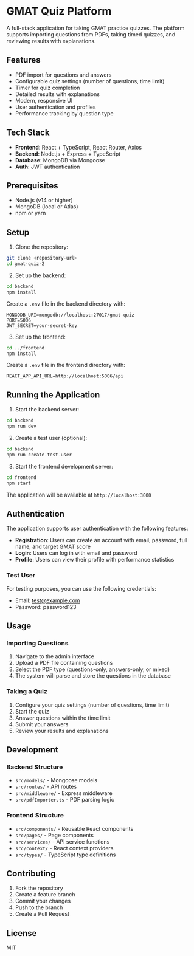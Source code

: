# GMAT Quiz Platform

A full-stack application for taking GMAT practice quizzes. The platform supports importing questions from PDFs, taking timed quizzes, and reviewing results with explanations.

## Features

- PDF import for questions and answers
- Configurable quiz settings (number of questions, time limit)
- Timer for quiz completion
- Detailed results with explanations
- Modern, responsive UI
- User authentication and profiles
- Performance tracking by question type

## Tech Stack

- **Frontend**: React + TypeScript, React Router, Axios
- **Backend**: Node.js + Express + TypeScript
- **Database**: MongoDB via Mongoose
- **Auth**: JWT authentication

## Prerequisites

- Node.js (v14 or higher)
- MongoDB (local or Atlas)
- npm or yarn

## Setup

1. Clone the repository:
```bash
git clone <repository-url>
cd gmat-quiz-2
```

2. Set up the backend:
```bash
cd backend
npm install
```

Create a `.env` file in the backend directory with:
```
MONGODB_URI=mongodb://localhost:27017/gmat-quiz
PORT=5006
JWT_SECRET=your-secret-key
```

3. Set up the frontend:
```bash
cd ../frontend
npm install
```

Create a `.env` file in the frontend directory with:
```
REACT_APP_API_URL=http://localhost:5006/api
```

## Running the Application

1. Start the backend server:
```bash
cd backend
npm run dev
```

2. Create a test user (optional):
```bash
cd backend
npm run create-test-user
```

3. Start the frontend development server:
```bash
cd frontend
npm start
```

The application will be available at `http://localhost:3000`

## Authentication

The application supports user authentication with the following features:

- **Registration**: Users can create an account with email, password, full name, and target GMAT score
- **Login**: Users can log in with email and password
- **Profile**: Users can view their profile with performance statistics

### Test User

For testing purposes, you can use the following credentials:

- Email: test@example.com
- Password: password123

## Usage

### Importing Questions

1. Navigate to the admin interface
2. Upload a PDF file containing questions
3. Select the PDF type (questions-only, answers-only, or mixed)
4. The system will parse and store the questions in the database

### Taking a Quiz

1. Configure your quiz settings (number of questions, time limit)
2. Start the quiz
3. Answer questions within the time limit
4. Submit your answers
5. Review your results and explanations

## Development

### Backend Structure

- `src/models/` - Mongoose models
- `src/routes/` - API routes
- `src/middleware/` - Express middleware
- `src/pdfImporter.ts` - PDF parsing logic

### Frontend Structure

- `src/components/` - Reusable React components
- `src/pages/` - Page components
- `src/services/` - API service functions
- `src/context/` - React context providers
- `src/types/` - TypeScript type definitions

## Contributing

1. Fork the repository
2. Create a feature branch
3. Commit your changes
4. Push to the branch
5. Create a Pull Request

## License

MIT 
